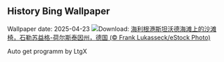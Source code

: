 ## History Bing Wallpaper
Wallpaper date: 2025-04-23
![](https://www.bing.com/th?id=OHR.BeachChairsSteinwarder_ZH-CN2947390092_UHD.jpg&w=1000)Download: [海利根港斯坦沃德海滩上的沙滩椅，石勒苏益格-荷尔斯泰因州，德国 (© Frank Lukasseck/eStock Photo)](https://www.bing.com/th?id=OHR.BeachChairsSteinwarder_ZH-CN2947390092_UHD.jpg)

Auto get programm by LtgX
